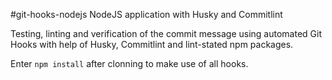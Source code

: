 #git-hooks-nodejs
NodeJS application with Husky and Commitlint

Testing, linting and verification of the commit message using automated Git Hooks with help of Husky, Commitlint and lint-stated npm packages.

Enter `npm install` after clonning to make use of all hooks.
